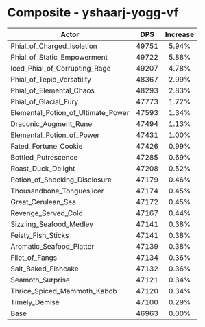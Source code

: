 # Composite - yshaarj-yogg-vf
| Actor | DPS | Increase |
|---|:---:|:---:|
|Phial_of_Charged_Isolation|49751|5.94%|
|Phial_of_Static_Empowerment|49722|5.88%|
|Iced_Phial_of_Corrupting_Rage|49207|4.78%|
|Phial_of_Tepid_Versatility|48367|2.99%|
|Phial_of_Elemental_Chaos|48293|2.83%|
|Phial_of_Glacial_Fury|47773|1.72%|
|Elemental_Potion_of_Ultimate_Power|47593|1.34%|
|Draconic_Augment_Rune|47494|1.13%|
|Elemental_Potion_of_Power|47431|1.00%|
|Fated_Fortune_Cookie|47426|0.99%|
|Bottled_Putrescence|47285|0.69%|
|Roast_Duck_Delight|47208|0.52%|
|Potion_of_Shocking_Disclosure|47179|0.46%|
|Thousandbone_Tongueslicer|47174|0.45%|
|Great_Cerulean_Sea|47172|0.45%|
|Revenge_Served_Cold|47167|0.44%|
|Sizzling_Seafood_Medley|47141|0.38%|
|Feisty_Fish_Sticks|47141|0.38%|
|Aromatic_Seafood_Platter|47139|0.38%|
|Filet_of_Fangs|47134|0.36%|
|Salt_Baked_Fishcake|47132|0.36%|
|Seamoth_Surprise|47121|0.34%|
|Thrice_Spiced_Mammoth_Kabob|47120|0.34%|
|Timely_Demise|47100|0.29%|
|Base|46963|0.00%|
